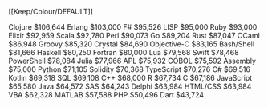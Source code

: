 [[Keep/Colour/DEFAULT]] 

Clojure
$106,644
Erlang
$103,000
F#
$95,526
LISP
$95,000
Ruby
$93,000
Elixir
$92,959
Scala
$92,780
Perl
$90,073
Go
$89,204
Rust
$87,047
OCaml
$86,948
Groovy
$85,320
Crystal
$84,690
Objective-C
$83,165
Bash/Shell
$81,666
Haskell
$80,250
Fortran
$80,000
Lua
$79,568
Swift
$78,468
PowerShell
$78,084
Julia
$77,966
APL
$75,932
COBOL
$75,592
Assembly
$75,000
Python
$71,105
Solidity
$70,368
TypeScript
$70,276
C#
$69,516
Kotlin
$69,318
SQL
$69,108
C++
$68,000
R
$67,734
C
$67,186
JavaScript
$65,580
Java
$64,572
SAS
$64,243
Delphi
$63,984
HTML/CSS
$63,984
VBA
$62,328
MATLAB
$57,588
PHP
$50,496
Dart
$43,724
